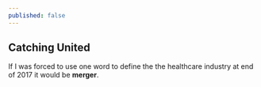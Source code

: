 ```yaml
---
published: false
---
```

## Catching United


If I was forced to use one word to define the the healthcare industry at end of 2017 it would be **merger**.
